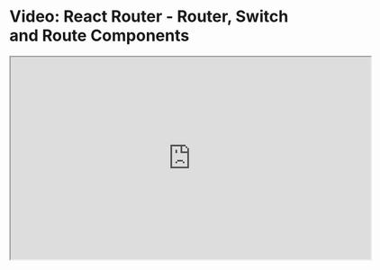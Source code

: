 # Video: React Router - Router, Switch and Route Components

<iframe src="https://scrimba.com/scrim/co7854da4a0b3ffb2cc92d344?pl=pXZKQAB" width="640" height="360" allowfullscreen="allowfullscreen" allow="autoplay; fullscreen; picture-in-picture"></iframe>
